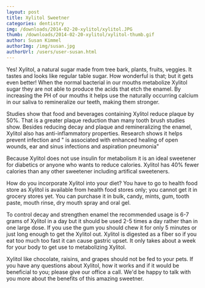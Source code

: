 ```yaml
---
layout: post
title: Xylitol Sweetner 
categories: dentistry
img: /downloads/2014-02-20-xylitol/xylitol.JPG
thumb: /downloads/2014-02-20-xylitol/xylitol-thumb.gif
author: Susan Kimmel
authorImg: /img/susan.jpg
authorUrl: /users/user-susan.html
---
```

Yes! Xylitol, a natural sugar made from tree bark, plants, fruits, veggies. It tastes and looks like regular table sugar. How wonderful is that; but it gets even better! When the normal bacterial in our mouths metabolize Xylitol sugar they are not able to produce the acids that etch the enamel. By increasing the PH of our mouths it helps use the naturally occurring calcium in our saliva to remineralize our teeth, making them stronger. 

Studies show that food and beverages containing Xylitol reduce plaque by 50%. That is a greater plaque reduction than many tooth brush studies show. Besides reducing decay and plaque and remineralizing the enamel, Xylitol also has anti-inflammatory properties. Research shows it helps prevent infection and " is associated with enhanced healing of open wounds, ear and sinus infections and aspiration pneumonia" 

Because Xylitol does not use insulin for metabolism it is an ideal sweetener for diabetics or anyone who wants to reduce calories. Xylitol has 40% fewer calories than any other sweetener including artifical sweeteners.

How do you incorporate Xylitol into your diet? You have to go to health food store as Xylitol is available from health food stores only; you cannot get it in grocery stores yet. You can purchase it in bulk, candy, mints, gum, tooth paste, mouth rinse, dry mouth spray and oral gel.

To control decay and strengthen enamel the recommended usage is 6-7 grams of Xylitol in a day but it should be used 2-5 times a day rather than in one large dose. If you use the gum you should chew it for only 5 minutes or just long enough to get the Xylitol out. Xylitol is digested as a fiber so if you eat too much too fast it can cause gastric upset. It only takes about a week for your body to get use to metabolizing Xylitol.

Xylitol like chocolate, raisins, and grapes should not be fed to your pets. If you have any questions about Xylitol, how it works and if it would be beneficial to you; please give our office a call. We'd  be happy to talk with you more about the benefits of this amazing sweetner.